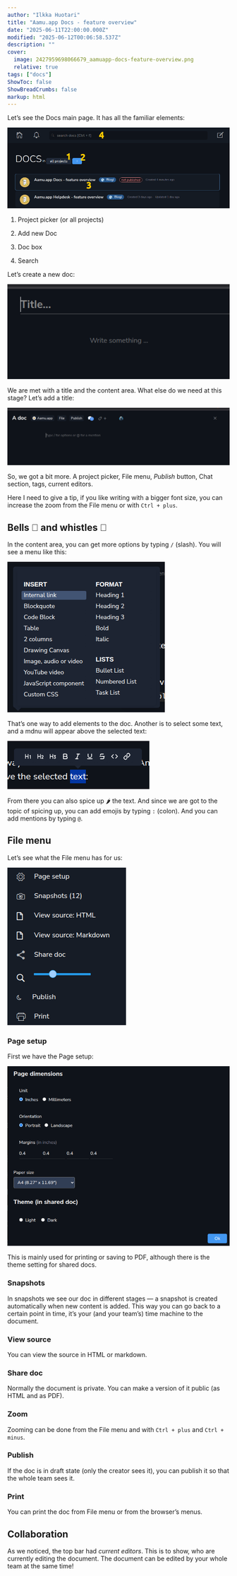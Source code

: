 ```yaml
---
author: "Ilkka Huotari"
title: "Aamu.app Docs - feature overview"
date: "2025-06-11T22:00:00.000Z"
modified: "2025-06-12T00:06:58.537Z"
description: ""
cover:
  image: 2427959698066679_aamuapp-docs-feature-overview.png
  relative: true
tags: ["docs"]
ShowToc: false
ShowBreadCrumbs: false
markup: html
---
```


<p>Let’s see the Docs main page. It has all the familiar elements:</p><img src="7378424330084732_image.png" style="width: auto;" id="86c169de-1d5f-49ed-b34e-7e56df58aa01"><ol><li><p>Project picker (or all projects)</p></li><li><p>Add new Doc</p></li><li><p>Doc box</p></li><li><p>Search</p></li></ol><p>Let’s create a new doc:</p><img src="4762921196884315_image.png" style="width: auto;" id="da6d07c7-23eb-4f23-9a50-b3bff1b90bd9"><p>We are met with a title and the content area. What else do we need at this stage? Let’s add a title:</p><img src="2576769017505678_image.png" style="width: auto;" id="3abb81fc-ce18-44be-8788-4fa49ae542cf"><p>So, we got a bit more. A project picker, File menu, <em>Publish</em> button, Chat section, tags, current editors.</p><p>Here I need to give a tip, if you like writing with a bigger font size, you can increase the zoom from the File menu or with <code>Ctrl + plus</code>. </p><h2>Bells <span data-node="emoji" data-emoji="🔔" data-annotation="bell" style="user-select: text; font-family: &quot;Twemoji Mozilla&quot;, &quot;Apple Color Emoji&quot;, &quot;Segoe UI Emoji&quot;, &quot;Segoe UI Symbol&quot;, &quot;Noto Color Emoji&quot;, &quot;EmojiOne Color&quot;, &quot;Android Emoji&quot;, sans-serif;"><img alt="bell" style="display: none; width: 1em; height: 1em;"><span role="img" aria-label="bell" style="display: inline-block;">🔔</span></span> and whistles <span data-node="emoji" data-emoji="🥳" data-annotation="partying face" style="user-select: text; font-family: &quot;Twemoji Mozilla&quot;, &quot;Apple Color Emoji&quot;, &quot;Segoe UI Emoji&quot;, &quot;Segoe UI Symbol&quot;, &quot;Noto Color Emoji&quot;, &quot;EmojiOne Color&quot;, &quot;Android Emoji&quot;, sans-serif;"><img alt="partying face" style="display: none; width: 1em; height: 1em;"><span role="img" aria-label="partying face" style="display: inline-block;">🥳</span></span> </h2><p>In the content area, you can get more options by typing <code>/</code> (slash). You will see a menu like this:</p><img src="8668721792966145_image.png" style="width: auto;" id="53afdc82-ecd0-4552-829f-edb5b7b9c973"><p>That’s one way to add elements to the doc. Another is to select some text, and a mdnu will appear above the selected text:</p><img src="5954439660763664_image.png" style="width: auto;" id="0ac7acb6-6383-4ece-9cf5-dd127f547670"><p>From there you can also spice up <span data-node="emoji" data-emoji="🌶️" data-annotation="hot pepper" style="user-select: text; font-family: &quot;Twemoji Mozilla&quot;, &quot;Apple Color Emoji&quot;, &quot;Segoe UI Emoji&quot;, &quot;Segoe UI Symbol&quot;, &quot;Noto Color Emoji&quot;, &quot;EmojiOne Color&quot;, &quot;Android Emoji&quot;, sans-serif;"><img alt="hot pepper" style="display: none; width: 1em; height: 1em;"><span role="img" aria-label="hot pepper" style="display: inline-block;">🌶️</span></span> the text. And since we are got to the topic of spicing up, you can add emojis by typing <code>:</code> (colon). And you can add mentions by typing <code>@</code>.</p><h2>File menu</h2><p>Let’s see what the File menu has for us:</p><img src="5255019380769612_image.png" style="width: auto;" id="05fec5e2-175d-4f41-9873-d9216fcca94a"><h3>Page setup</h3><p>First we have the Page setup:</p><img src="5559905249340742_image.png" style="width: auto;" id="6f5e8034-736a-4274-8062-778d30e5b17a"><p>This is mainly used for printing or saving to PDF, although there is the theme setting for shared docs.</p><h3>Snapshots</h3><p>In snapshots we see our doc in different stages — a snapshot is created automatically when new content is added. This way you can go back to a certain point in time, it’s your (and your team’s) time machine to the document. </p><h3>View source</h3><p>You can view the source in HTML or markdown.</p><h3>Share doc</h3><p>Normally the document is private. You can make a version of it public (as HTML and as PDF).</p><h3>Zoom</h3><p>Zooming can be done from the File menu and with <code>Ctrl + plus</code> and <code>Ctrl + minus</code>.</p><h3>Publish</h3><p>If the doc is in draft state (only the creator sees it), you can publish it so that the whole team sees it.</p><h3>Print</h3><p>You can print the doc from File menu or from the browser’s menus.</p><h2>Collaboration</h2><p>As we noticed, the top bar had <em>current editors</em>. This is to show, who are currently editing the document. The document can be edited by your whole team at the same time!</p><p></p>